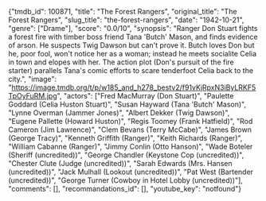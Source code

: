 {"tmdb_id": 100871, "title": "The Forest Rangers", "original_title": "The Forest Rangers", "slug_title": "the-forest-rangers", "date": "1942-10-21", "genre": ["Drame"], "score": "0.0/10", "synopsis": "Ranger Don Stuart fights a forest fire with timber boss friend Tana 'Butch' Mason, and finds evidence of arson. He suspects Twig Dawson but can't prove it. Butch loves Don but he, poor fool, won't notice her as a woman; instead he meets socialite Celia in town and elopes with her. The action plot (Don's pursuit of the fire starter) parallels Tana's comic efforts to scare tenderfoot Celia back to the city.", "image": "https://image.tmdb.org/t/p/w185_and_h278_bestv2/f91vKjRpxN3iByLRKF5TpOyFuRM.jpg", "actors": ["Fred MacMurray (Don Stuart)", "Paulette Goddard (Celia Huston Stuart)", "Susan Hayward (Tana 'Butch' Mason)", "Lynne Overman (Jammer Jones)", "Albert Dekker (Twig Dawson)", "Eugene Pallette (Howard Huston)", "Regis Toomey (Frank Hatfield)", "Rod Cameron (Jim Lawrence)", "Clem Bevans (Terry McCabe)", "James Brown (George Tracy)", "Kenneth Griffith (Ranger)", "Keith Richards (Ranger)", "William Cabanne (Ranger)", "Jimmy Conlin (Otto Hanson)", "Wade Boteler (Sheriff (uncredited))", "George Chandler (Keystone Cop (uncredited))", "Chester Clute (Judge (uncredited))", "Sarah Edwards (Mrs. Hansen (uncredited))", "Jack Mulhall (Lookout (uncredited))", "Pat West (Bartender (uncredited))", "George Turner (Cowboy in Hotel Lobby (uncredited))"], "comments": [], "recommandations_id": [], "youtube_key": "notfound"}